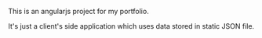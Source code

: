This is an angularjs project for my portfolio.

It's just a client's side application which uses data stored in static JSON file.
